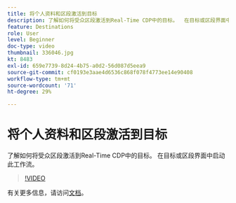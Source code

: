 ```yaml
---
title: 将个人资料和区段激活到目标
description: 了解如何将受众区段激活到Real-Time CDP中的目标。  在目标或区段界面中启动此工作流。
feature: Destinations
role: User
level: Beginner
doc-type: video
thumbnail: 336046.jpg
kt: 8483
exl-id: 659e7739-8d24-4b75-a0d2-56d087d5eea9
source-git-commit: cf0193e3aae4d6536c868f078f4773ee14e90408
workflow-type: tm+mt
source-wordcount: '71'
ht-degree: 29%

---
```


# 将个人资料和区段激活到目标

了解如何将受众区段激活到Real-Time CDP中的目标。  在目标或区段界面中启动此工作流。

>[!VIDEO](https://video.tv.adobe.com/v/336046/?quality=12&learn=on)

有关更多信息，请访问[文档](https://experienceleague.adobe.com/docs/experience-platform/destinations/ui/activate/activation-overview.html)。
